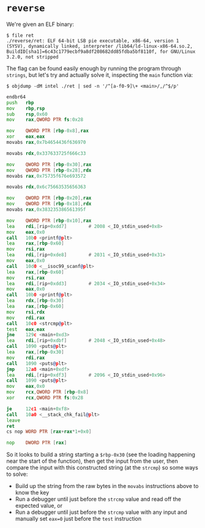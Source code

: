 # `reverse`

We're given an ELF binary:

    $ file ret 
    ./reverse/ret: ELF 64-bit LSB pie executable, x86-64, version 1 (SYSV), dynamically linked, interpreter /lib64/ld-linux-x86-64.so.2, BuildID[sha1]=6c43c1779ecbf9a8df208682dd85fdba5bf8110f, for GNU/Linux 3.2.0, not stripped

The flag can be found easily enough by running the program through `strings`,
but let's try and actually solve it, inspecting the `main` function via:

    $ objdump -dM intel ./ret | sed -n '/^[a-f0-9]\+ <main>/,/^$/p'

``` asm
endbr64
push   rbp
mov    rbp,rsp
sub    rsp,0x60
mov    rax,QWORD PTR fs:0x28

mov    QWORD PTR [rbp-0x8],rax
xor    eax,eax
movabs rax,0x7b4654436f636970

movabs rdx,0x337633725f666c33

mov    QWORD PTR [rbp-0x30],rax
mov    QWORD PTR [rbp-0x28],rdx
movabs rax,0x75735f676e693572

movabs rdx,0x6c75663535656363

mov    QWORD PTR [rbp-0x20],rax
mov    QWORD PTR [rbp-0x18],rdx
movabs rax,0x383235386561395f

mov    QWORD PTR [rbp-0x10],rax
lea    rdi,[rip+0xdd7]        # 2008 <_IO_stdin_used+0x8>
mov    eax,0x0
call   10b0 <printf@plt>
lea    rax,[rbp-0x60]
mov    rsi,rax
lea    rdi,[rip+0xde8]        # 2031 <_IO_stdin_used+0x31>
mov    eax,0x0
call   10d0 <__isoc99_scanf@plt>
lea    rax,[rbp-0x60]
mov    rsi,rax
lea    rdi,[rip+0xdd3]        # 2034 <_IO_stdin_used+0x34>
mov    eax,0x0
call   10b0 <printf@plt>
lea    rdx,[rbp-0x30]
lea    rax,[rbp-0x60]
mov    rsi,rdx
mov    rdi,rax
call   10c0 <strcmp@plt>
test   eax,eax
jne    129c <main+0xd3>
lea    rdi,[rip+0xdbf]        # 2048 <_IO_stdin_used+0x48>
call   1090 <puts@plt>
lea    rax,[rbp-0x30]
mov    rdi,rax
call   1090 <puts@plt>
jmp    12a8 <main+0xdf>
lea    rdi,[rip+0xdf3]        # 2096 <_IO_stdin_used+0x96>
call   1090 <puts@plt>
mov    eax,0x0
mov    rcx,QWORD PTR [rbp-0x8]
xor    rcx,QWORD PTR fs:0x28

je     12c1 <main+0xf8>
call   10a0 <__stack_chk_fail@plt>
leave
ret
cs nop WORD PTR [rax+rax*1+0x0]

nop    DWORD PTR [rax]
```

So it looks to build a string starting a `$rbp-0x30` (see the loading happening
near the start of the function), then get the input from the user, then compare
the input with this constructed string (at the `strcmp`) so some ways to solve:

  - Build up the string from the raw bytes in the `movabs` instructions above to
    know the key
  - Run a debugger until just before the `strcmp` value and read off the
    expected value, or
  - Run a debugger until just before the `strcmp` value with any input and
    manually set `eax=0` just before the `test` instruction
